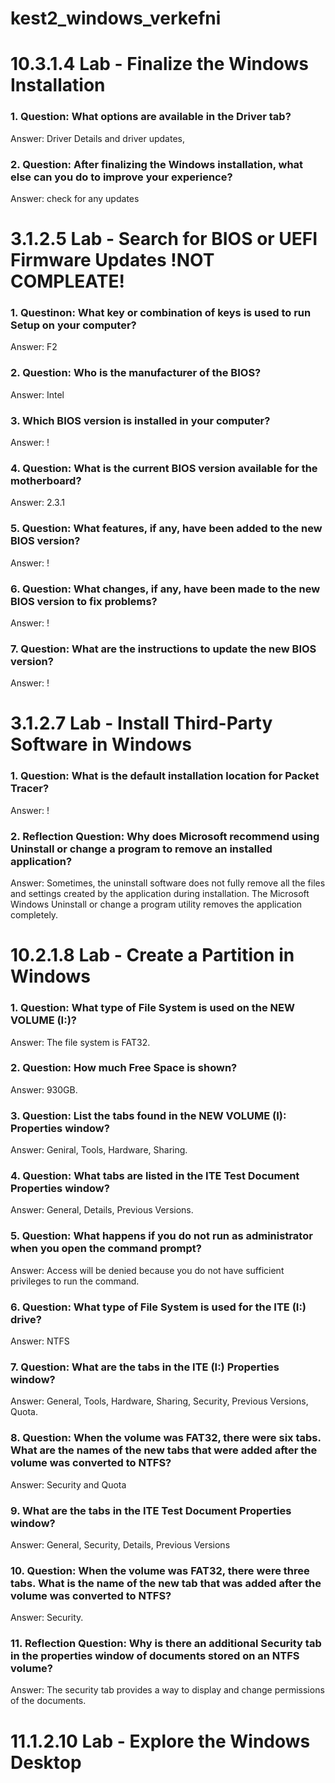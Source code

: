 # kest2_windows_verkefni


# 10.3.1.4 Lab - Finalize the Windows Installation

### 1. Question: What options are available in the Driver tab?
Answer: Driver Details and driver updates, 

### 2. Question: After finalizing the Windows installation, what else can you do to improve your experience?
Answer: check for any updates


# 3.1.2.5 Lab - Search for BIOS or UEFI Firmware Updates !NOT COMPLEATE!

### 1. Questinon: What key or combination of keys is used to run Setup on your computer?
Answer: F2

### 2. Question: Who is the manufacturer of the BIOS?
Answer: Intel

### 3. Which BIOS version is installed in your computer?
Answer: !

### 4. Question: What is the current BIOS version available for the motherboard? 
Answer: 2.3.1

### 5. Question: What features, if any, have been added to the new BIOS version?
Answer: !

### 6. Question: What changes, if any, have been made to the new BIOS version to fix problems?
Answer: !

### 7. Question: What are the instructions to update the new BIOS version?
Answer: !

# 3.1.2.7 Lab - Install Third-Party Software in Windows

### 1. Question: What is the default installation location for Packet Tracer?
Answer: !

### 2. Reflection Question: Why does Microsoft recommend using Uninstall or change a program to remove an installed application?
Answer: Sometimes, the uninstall software does not fully remove all the files and settings created by the application during installation. The Microsoft Windows Uninstall or change a program utility removes the application completely.

# 10.2.1.8 Lab - Create a Partition in Windows

### 1. Question: What type of File System is used on the NEW VOLUME (I:)?
Answer: The file system is FAT32.

### 2. Question: How much Free Space is shown?
Answer: 930GB.

### 3. Question: List the tabs found in the NEW VOLUME (I): Properties window?
Answer: Geniral, Tools, Hardware, Sharing.

### 4. Question: What tabs are listed in the ITE Test Document Properties window?
Answer: General, Details, Previous Versions.

### 5. Question: What happens if you do not run as administrator when you open the command prompt?
Answer: Access will be denied because you do not have sufficient privileges to run the command.

### 6. Question: What type of File System is used for the ITE (I:) drive?
Answer: NTFS

### 7. Question: What are the tabs in the ITE (I:) Properties window?
Answer: General, Tools, Hardware, Sharing, Security, Previous Versions, Quota.

### 8. Question: When the volume was FAT32, there were six tabs. What are the names of the new tabs that were added after the volume was converted to NTFS?
Answer: Security and Quota

### 9. What are the tabs in the ITE Test Document Properties window?
Answer: General, Security, Details, Previous Versions

### 10. Question: When the volume was FAT32, there were three tabs. What is the name of the new tab that was added after the volume was converted to NTFS?
Answer: Security.

### 11. Reflection Question: Why is there an additional Security tab in the properties window of documents stored on an NTFS volume?
Answer: The security tab provides a way to display and change permissions of the documents.

# 11.1.2.10 Lab - Explore the Windows Desktop

###





